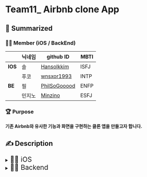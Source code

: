 #  Team11_ Airbnb clone App

## 📑 Summarized 
### 🤼‍♂️ Member (iOS / BackEnd)
|  | 닉네임 | github ID | MBTI |
| --- | --- | --- | --- |
| **IOS** | 솔 | [Hansolkkim](https://github.com/Hansolkkim) | ISFJ |
|  | 푸코 | [wnsxor1993](https://github.com/wnsxor1993) | INTP |
| **BE** | 필 | [PhilSoGooood](https://github.com/PhilSoGooood) | ENFP |
|  | 민지노 | [Minzino](https://github.com/Minzino) | ESFJ |

### 🏆 Purpose
#### 기존 Airbnb와 유사한 기능과 화면을 구현하는 클론 앱을 만들고자 합니다. 


## ✍️ Description 
<details>
<summary><span style="font-size:150%"> 🧑‍💻 iOS </summary></span>
<div markdown="1">

### 🔥 iOS's Purpose
- **MVC 패턴을 기반으로 최대한 많은 화면과 기능을 구현하는 것과 전부 코드로 작성하는 것을 목표로 작업 진행**

### 📋 Main Work
- AlamoFire를 이용한 네트워킹
- MapKit을 활용하여 장소 자동 서칭 기능 구현
- CLLocation을 통해 사용자 위치 정보 권한 요청 및 데이터 가공 기능 구현
- Custom CalendarView 구현
- CompositionalLayout 활용 및 dataSource 로직 분리
    
### 💾 DailyScrum
[노션 링크_ 일별 작업 진행 사항](https://sticky-pajama-dc0.notion.site/099e80f32cd741388309c0ad2b6c20b4?v=bcc2b7f8465d4159b0f8ebc9fe26018f)

### 📝 Summary
1. HomeView
    - CLLocation을 통해 사용자 위치 권한 요청 및 정보 데이터 관리 기능 구현
        - 위치 권한 denied 시, Alert를 띄워 설정창으로 이동할 수 있게 구현
        - 사용자 위치 정보 데이터 관리 객체 구현
    - 한 화면에 여러 CollectionView가 필요하여 `UICollectionViewCompositionalLayout`을 활용하여 화면 구성
    - UISearchBar를 button 형태로 활용
    
2. BrowseView
    - UISearchController를 통해 searchBar 구현
        - 화면 전환 시, searchBar를 firstResponder로 지정하여 키보드가 바로 출력되도록 구현
    - Mapkit을 활용하여 장소에 대한 자동 서칭 기능 구현
        - 기존 화면은 자동으로 인기 장소를 보여주는 화면이나, 서칭 시에 자동 서칭 화면으로 전환되도록 구현
        - MKLocalSearchCompleter와 Completion 배열을 관리하는 manager 객체를 분리


3. DecidingOptionsView
    - Custom CalendarView를 구현하여 체크인/ 체크아웃 날짜를 선택할 수 있는 기능 구현
    - Delegate 패턴을 이용해 View와 Controller, UseCase 간 데이터를 주고 받도록 구현

4. AccomodationsView
    - 이전 화면에서 선택한 Option들을 넘겨받아 화면을 구성하도록 구현
    
5. DetailPageView
    - dataSource가 VC의 코드와 분리되어 있는 상태에서 Cell 내부의 프로퍼티의 액션을 연결하기 위해 delegate 활용
    - Custom ToolBar 구현
        - 단순 button이 아닌, customView를 UIBarButtonItem으로 할당

|HomeView|BrowseView1(검색전)|BrowseView2(검색후)|
|---|---|---|
|<img src="https://user-images.githubusercontent.com/92504186/172555626-c3f1d257-bc19-47da-930d-7a795e694590.jpg" alt="SS 2022-06-08 PM 03 33 54" width="100%;" />|<img src="https://user-images.githubusercontent.com/92504186/172573654-15bbfb5d-bb00-453d-adf8-bce7037b0fda.jpg" alt="SS 2022-06-08 PM 05 46 10" width="100%;" />|<img src="https://user-images.githubusercontent.com/92504186/172573807-5c3be300-06ea-410d-8934-f920ee5f3f0a.jpg" alt="SS 2022-06-08 PM 05 47 14" width="100%;" />|

|DecidingOptionsView(CalendarView)|Accomodations|DetailPageView|
<!-- |---|---|---| -->
|<img src="https://user-images.githubusercontent.com/92504186/172574209-9566550c-0f08-4e2a-87d1-aeaf3b169ccc.jpg" alt="SS 2022-06-08 PM 05 49 25" width="100%;" />|<img src="https://user-images.githubusercontent.com/92504186/172556620-44cdc920-a530-4112-9d0e-28bde42f9e2a.jpg" alt="SS 2022-06-08 PM 04 23 32" width="100%;" />|<img src="https://user-images.githubusercontent.com/92504186/172555940-a2d45376-1fb1-4910-814d-d0ea011b68a5.jpg" alt="SS 2022-06-08 PM 04 20 19" width="100%;" />|

</div>
</details>

<details>
<summary><span style="font-size:150%"> 🧑‍💻 Backend </summary></span>
<div markdown="1">
BE분들 내용은 여기다가 작성하시면 됩니다!

</div>
</details>

